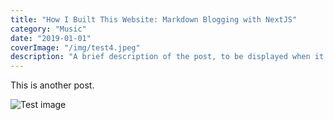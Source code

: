 ```yaml
---
title: "How I Built This Website: Markdown Blogging with NextJS"
category: "Music"
date: "2019-01-01"
coverImage: "/img/test4.jpeg"
description: "A brief description of the post, to be displayed when it is previewed. Shouldn't be more than a couple of sentences."
---
```


This is another post.

![Test image](/img/test_img.png)
